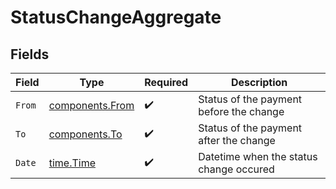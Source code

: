 # StatusChangeAggregate


## Fields

| Field                                              | Type                                               | Required                                           | Description                                        |
| -------------------------------------------------- | -------------------------------------------------- | -------------------------------------------------- | -------------------------------------------------- |
| `From`                                             | [components.From](../../models/components/from.md) | :heavy_check_mark:                                 | Status of the payment before the change            |
| `To`                                               | [components.To](../../models/components/to.md)     | :heavy_check_mark:                                 | Status of the payment after the change             |
| `Date`                                             | [time.Time](https://pkg.go.dev/time#Time)          | :heavy_check_mark:                                 | Datetime when the status change occured            |